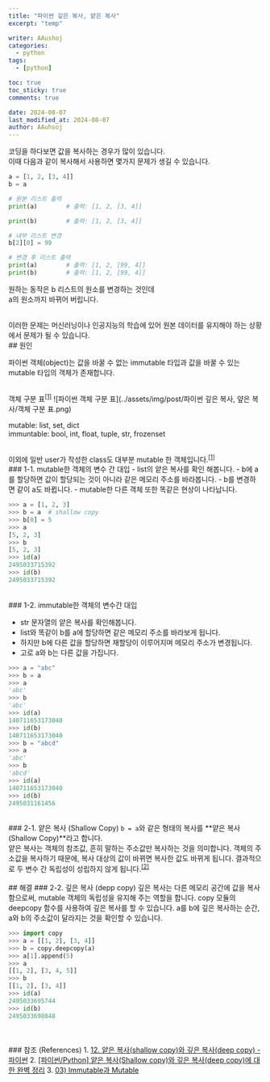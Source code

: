 ```yaml
---
title: "파이썬 깊은 복사, 얕은 복사"
excerpt: "temp"

writer: AAushoj
categories:
  - python
tags:
  - [python]

toc: true
toc_sticky: true
comments: true

date: 2024-08-07
last_modified_at: 2024-08-07
author: AAuhsoj
---
```


코딩을 하다보면 값을 복사하는 경우가 많이 있습니다.  
이때 다음과 같이 복사해서 사용하면 몇가지 문제가 생길 수 있습니다.

```python
a = [1, 2, [3, 4]]
b = a

# 원본 리스트 출력
print(a)        # 출력: [1, 2, [3, 4]]

print(b)    	# 출력: [1, 2, [3, 4]]

# 내부 리스트 변경
b[2][0] = 99

# 변경 후 리스트 출력
print(a)        # 출력: [1, 2, [99, 4]]
print(b)        # 출력: [1, 2, [99, 4]]
```

원하는 동작은 b 리스트의 원소를 변경하는 것인데  
a의 원소까지 바뀌어 버립니다.

<br>
이러한 문제는 머신러닝이나 인공지능의 학습에 있어
원본 데이터를 유지해야 하는 상황에서 문제가 될 수 있습니다.

<br>
## 원인

파이썬 객체(object)는 값을 바꿀 수 없는 immutable 타입과
값을 바꿀 수 있는 mutable 타입의 객체가 존재합니다.

<br>
객체 구분 표<sup><a href="#ref1">[1]</a></sup>
![파이썬 객체 구분 표](../assets/img/post/파이썬 깊은 복사, 얖은 복사/객체 구분 표.png)

mutable: list, set, dict  
immuntable: bool, int, float, tuple, str, frozenset

<br>
이외에 일반 user가 작성한 class도 대부분 mutable 한 객체입니다.<sup><a href="#ref1">[1]</a></sup>

<br>
### 1-1. mutable한 객체의 변수 간 대입
- list의 얕은 복사를 확인 해봅니다.
- b에 a를 할당하면 값이 할당되는 것이 아니라 같은 메모리 주소를 바라봅니다.
- b를 변경하면 같이 a도 바뀝니다.
- mutable한 다른 객체 또한 똑같은 현상이 나타납니다.

```python
>>> a = [1, 2, 3]
>>> b = a  # shallow copy
>>> b[0] = 5
>>> a
[5, 2, 3]
>>> b
[5, 2, 3]
>>> id(a)
2495033715392
>>> id(b)
2495033715392
```

<br>
### 1-2. immutable한 객체의 변수간 대입  

- str 문자열의 얕은 복사를 확인해봅니다.
- list와 똑같이 b를 a에 할당하면 같은 메모리 주소를 바라보게 됩니다.
- 하지만 b에 다른 값을 할당하면 재할당이 이루어지며 메모리 주소가 변경됩니다.
- 고로 a와 b는 다른 값을 가집니다.

```python
>>> a = "abc"
>>> b = a
>>> a
'abc'
>>> b
'abc'
>>> id(a)
140711653173040
>>> id(b)
140711653173040
>>> b = "abcd"
>>> a
'abc'
>>> b
'abcd'
>>> id(a)
140711653173040
>>> id(b)
2495031161456
```

<br>
### 2-1. 얕은 복사 (Shallow Copy)
<code>b = a</code>와 같은 형태의 복사를 **얕은 복사 (Shallow Copy)**라고 합니다.  
<br>
얕은 복사는 객체의 참조값, 흔히 말하는 주소값만 복사하는 것을 의미합니다.  
객체의 주소값을 복사하기 때문에, 복사 대상의 값이 바뀌면 복사한 값도 바뀌게 됩니다.  
결과적으로 두 변수 간 독립성이 성립하지 않게 됩니다.<sup><a href="#ref2"">[2]</a></sup>

<br>
<br>
## 해결
### 2-2. 깊은 복사 (depp copy)
깊은 복사는 다른 메모리 공간에 값을 복사함으로써, mutable 객체의 독립성을 유지해 주는 역할을 합니다.  
copy 모듈의 deepcopy 함수를 사용하여 깊은 복사를 할 수 있습니다.  
a를 b에 깊은 복사하는 순간, a와 b의 주소값이 달라지는 것을 확인할 수 있습니다. 

```python
>>> import copy
>>> a = [[1, 2], [3, 4]]
>>> b = copy.deepcopy(a)
>>> a[1].append(5)
>>> a
[[1, 2], [3, 4, 5]]
>>> b
[[1, 2], [3, 4]]
>>> id(a)
2495033695744
>>> id(b)
2495033698048
```

<br>
<br>
### 참조 (References)
1. <a name="ref1" href="https://wikidocs.net/16038" target="_blank">12. 얕은 복사(shallow copy)와 깊은 복사(deep copy) - 파이썬</a>  
2. <a name="ref2" href="https://kevinitcoding.tistory.com/entry/%ED%8C%8C%EC%9D%B4%EC%8D%ACPython-%EC%96%95%EC%9D%80-%EB%B3%B5%EC%82%ACShallow-copy%EC%99%80-%EA%B9%8A%EC%9D%80-%EB%B3%B5%EC%82%ACdeep-copy%EC%97%90-%EB%8C%80%ED%95%9C-%EC%99%84%EB%B2%BD-%EC%A0%95%EB%A6%AC" target="_blank">[파이썬/Python] 얕은 복사(Shallow copy)와 깊은 복사(deep copy)에 대한 완벽 정리</a>  
3. <a name="ref3" href="https://wikidocs.net/91520" target="_blank">03) Immutable과 Mutable</a>  










